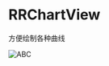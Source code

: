 # RRChartView
方便绘制各种曲线

![ABC](http://b.hiphotos.baidu.com/image/w%3D310/sign=a445cfdcd8c8a786be2a4c0f5709c9c7/d50735fae6cd7b891f0b55a5062442a7d9330eb4.jpg) 
